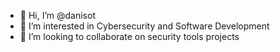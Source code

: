 - 👋 Hi, I’m @danisot
- 👀 I’m interested in Cybersecurity and Software Development
- 💞️ I’m looking to collaborate on security tools projects

<!---
danisot/danisot is a ✨ special ✨ repository because its `README.md` (this file) appears on your GitHub profile.
You can click the Preview link to take a look at your changes.
--->
